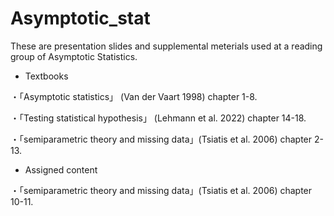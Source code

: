 # Asymptotic_stat

These are presentation slides and supplemental meterials used at a reading group of Asymptotic Statistics.

- Textbooks

・「Asymptotic statistics」 (Van der Vaart 1998) chapter 1-8.

・「Testing statistical hypothesis」 (Lehmann et al. 2022) chapter 14-18.

・「semiparametric theory and missing data」(Tsiatis et al. 2006) chapter 2-13.

- Assigned content 

・「semiparametric theory and missing data」(Tsiatis et al. 2006) chapter 10-11.
